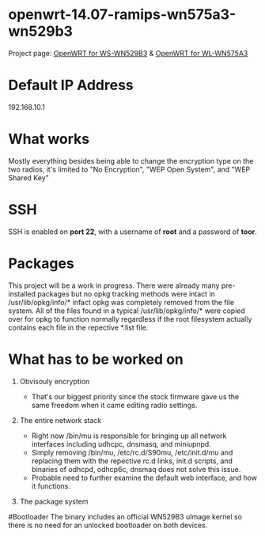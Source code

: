 # openwrt-14.07-ramips-wn575a3-wn529b3
Project page: [OpenWRT for WS-WN529B3](http://osmar.gonzal.us/openwrt-ws-wn529b3/) & [OpenWRT for WL-WN575A3](http://osmar.gonzal.us/openwrt-for-wl-wn575a3/)
# Default IP Address
192.168.10.1
# What works
Mostly everything besides being able to change the encryption type on the two radios, it's limited to "No Encryption", "WEP Open System", and "WEP Shared Key"
# SSH
SSH is enabled on **port 22**, with a username of **root** and a password of **toor**. 
# Packages
This project will be a work in progress. There were already many pre-installed packages but no opkg tracking methods were intact in /usr/lib/opkg/info/* 
infact opkg was completely removed from the file system. All of the files found in a typical /usr/lib/opkg/info/* were copied over for opkg to function
normally regardless if the root filesystem actually contains each file in the repective *.list file.
# What has to be worked on
1. Obvisouly encryption

   * That's our biggest priority since the stock firmware gave us the same freedom when it came editing radio settings.
2. The entire network stack

   * Right now /bin/mu is responsible for bringing up all network interfaces including udhcpc, dnsmasq, and miniupnpd. 
   * Simply removing /bin/mu, /etc/rc.d/S90mu, /etc/init.d/mu and replacing them with the repective rc.d links, init.d scripts, and binaries of odhcpd, odhcp6c, dnsmaq does not solve this issue.
   * Probable need to further examine the default web interface, and how it functions. 
3. The package system

#Bootloader
The binary includes an official WN529B3 uImage kernel so there is no need for an unlocked bootloader on both devices.
